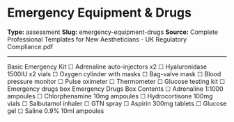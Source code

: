 # Emergency Equipment & Drugs

**Type:** assessment
**Slug:** emergency-equipment-drugs
**Source:** Complete Professional Templates for New Aestheticians - UK Regulatory Compliance.pdf

---

Basic Emergency Kit ☐ Adrenaline auto-injectors x2 ☐ Hyaluronidase 1500IU x2 vials ☐ Oxygen
cylinder with masks ☐ Bag-valve mask ☐ Blood pressure monitor ☐ Pulse oximeter ☐ Thermometer ☐
Glucose testing kit ☐ Emergency drugs box
Emergency Drugs Box Contents ☐ Adrenaline 1:1000 ampoules ☐ Chlorphenamine 10mg ampoules ☐
Hydrocortisone 100mg vials ☐ Salbutamol inhaler ☐ GTN spray ☐ Aspirin 300mg tablets ☐ Glucose gel
☐ Saline 0.9% 10ml ampoules